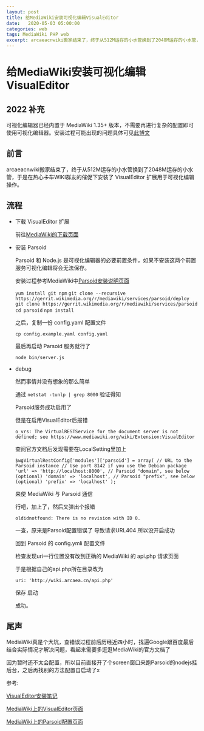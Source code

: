 ```yaml
---
layout: post
title: 给MediaWiki安装可视化编辑VisualEditor
date:   2020-05-03 05:00:00
categories: web
tags: MediaWiki PHP web
excerpt: arcaeacnwiki搬家结束了，终于从512M运存的小水管换到了2048M运存的小水管，于是在热心WIKI群友的催促下安装了 VisualEditor 扩展用于可视化编辑操作。
---
```


# 给MediaWiki安装可视化编辑VisualEditor

## 2022 补充

可视化编辑器已经内置于 MediaWiki 1.35+ 版本，不需要再进行复杂的配置即可使用可视化编辑器。安装过程可能出现的问题具体可见[此博文](https://blog.happyvalley.video/2022/07/15/Problem-Solution-When-Install-MediaWiki-Using-WNMP-With-BT-Panel/)

## 前言

arcaeacnwiki搬家结束了，终于从512M运存的小水管换到了2048M运存的小水管，于是在热心~~卡车~~WIKI群友的催促下安装了 VisualEditor 扩展用于可视化编辑操作。

## 流程

* 下载 VisualEditor 扩展

  前往[MediaWiki的下载页面](https://www.mediawiki.org/wiki/Special:ExtensionDistributor/VisualEditor)

* 安装 Parsoid

  Parsoid 和 Node.js 是可视化编辑器的必要前置条件，如果不安装这两个前置服务可视化编辑将会无法保存。

  安装过程参考MediaWiki中[Parsoid安装说明页面](https://www.mediawiki.org/wiki/Parsoid/Setup)

  `yum install git npm`
  `git clone --recursive https://gerrit.wikimedia.org/r/mediawiki/services/parsoid/deploy`
  `git clone https://gerrit.wikimedia.org/r/mediawiki/services/parsoid`
  `cd parsoid`
  `npm install`

  之后，复制一份 config.yaml 配置文件

  ` cp config.example.yaml config.yaml `

  最后再启动 Parsoid 服务就行了

  `node bin/server.js`

* debug

  然而事情并没有想象的那么简单

  通过 `netstat -tunlp | grep 8000` 验证得知

  Parsoid服务成功启用了

  但是在启用VisualEditor后报错

  `o_vrs: The VirtualRESTService for the document server is not defined; see https://www.mediawiki.org/wiki/Extension:VisualEditor`

  查阅官方文档后发现需要在LocalSetting里加上

  `$wgVirtualRestConfig['modules']['parsoid'] = array(
      // URL to the Parsoid instance
      // Use port 8142 if you use the Debian package
      'url' => 'http://localhost:8000',
      // Parsoid "domain", see below (optional)
      'domain' => 'localhost',
      // Parsoid "prefix", see below (optional)
      'prefix' => 'localhost'
  );`

  来使 MediaWiki 与 Parsoid 通信

  行吧，加上了，然后又弹出个报错

  `oldidnotfound: There is no revision with ID 0.`

  一查，原来是Parsoid配置错误了 导致请求URL404 所以没开启成功

  回到 Parsoid 的 config.ymli 配置文件

  检查发现uri一行位置没有改到正确的 MediaWiki 的 api.php 请求页面

  于是根据自己的api.php所在目录改为

  `uri: 'http://wiki.arcaea.cn/api.php'`

  保存 启动

  成功。

## 尾声

MediaWiki真是个大坑，查错误过程前后历经近四小时，找遍Google跟百度最后结合实际情况才解决问题，看起来需要多逛逛MediaWiki的官方文档了

因为暂时还不太会配置，所以目前直接开了个screen窗口来跑Parsoid的nodejs挂后台，之后再找别的方法配置自启动了x



参考:

[VisualEditor安装笔记](https://segmentfault.com/a/1190000008455881)

[MediaWiki上的VisualEditor页面](https://www.mediawiki.org/wiki/Extension:VisualEditor)

[MediaWiki上的Parsoid配置页面](https://www.mediawiki.org/wiki/Parsoid/Setup)
